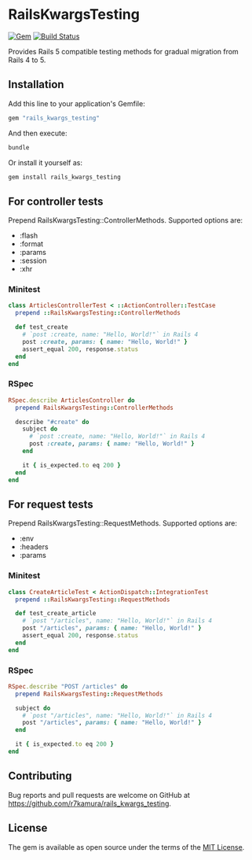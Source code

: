 # RailsKwargsTesting

[![Gem](https://img.shields.io/gem/v/rails_kwargs_testing.svg)](https://rubygems.org/gems/rails_kwargs_testing)
[![Build Status](https://travis-ci.org/r7kamura/rails_kwargs_testing.png)](https://travis-ci.org/r7kamura/rails_kwargs_testing)

Provides Rails 5 compatible testing methods for gradual migration from Rails 4 to 5.

## Installation

Add this line to your application's Gemfile:

```ruby
gem "rails_kwargs_testing"
```

And then execute:

```bash
bundle
```

Or install it yourself as:

```ruby
gem install rails_kwargs_testing
```

## For controller tests

Prepend RailsKwargsTesting::ControllerMethods. Supported options are:

- :flash
- :format
- :params
- :session
- :xhr

### Minitest

```ruby
class ArticlesControllerTest < ::ActionController::TestCase
  prepend ::RailsKwargsTesting::ControllerMethods

  def test_create
    # `post :create, name: "Hello, World!"` in Rails 4
    post :create, params: { name: "Hello, World!" }
    assert_equal 200, response.status
  end
end
```

### RSpec

```ruby
RSpec.describe ArticlesController do
  prepend RailsKwargsTesting::ControllerMethods

  describe "#create" do
    subject do
      # `post :create, name: "Hello, World!"` in Rails 4
      post :create, params: { name: "Hello, World!" }
    end

    it { is_expected.to eq 200 }
  end
end
```

## For request tests

Prepend RailsKwargsTesting::RequestMethods. Supported options are:

- :env
- :headers
- :params

### Minitest

```ruby
class CreateArticleTest < ActionDispatch::IntegrationTest
  prepend ::RailsKwargsTesting::RequestMethods

  def test_create_article
    # `post "/articles", name: "Hello, World!"` in Rails 4
    post "/articles", params: { name: "Hello, World!" }
    assert_equal 200, response.status
  end
end
```

### RSpec

```ruby
RSpec.describe "POST /articles" do
  prepend RailsKwargsTesting::RequestMethods

  subject do
    # `post "/articles", name: "Hello, World!"` in Rails 4
    post "/articles", params: { name: "Hello, World!" }
  end

  it { is_expected.to eq 200 }
end
```

## Contributing

Bug reports and pull requests are welcome on GitHub at https://github.com/r7kamura/rails_kwargs_testing.

## License

The gem is available as open source under the terms of the [MIT License](https://opensource.org/licenses/MIT).

